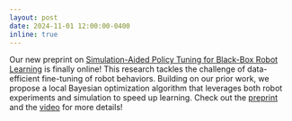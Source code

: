 ```yaml
---
layout: post
date: 2024-11-01 12:00:00-0400
inline: true
---
```


Our new preprint on [Simulation-Aided Policy Tuning for Black-Box Robot Learning](https://arxiv.org/abs/2411.14246) is finally online! This research tackles the challenge of data-efficient fine-tuning of robot behaviors. Building on our prior work, we propose a local Bayesian optimization algorithm that leverages both robot experiments and simulation to speed up learning. Check out the [preprint](https://arxiv.org/abs/2411.14246) and the [video](https://www.youtube.com/watch?v=9iSUzwjN7ko) for more details!